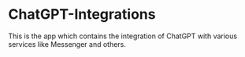 # ChatGPT-Integrations
This is the app which contains the integration of ChatGPT with various services like Messenger and others.
